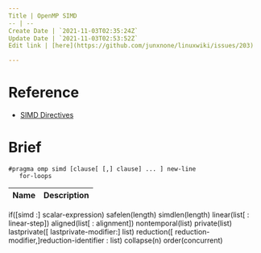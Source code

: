 ```yaml
---
Title | OpenMP SIMD
-- | --
Create Date | `2021-11-03T02:35:24Z`
Update Date | `2021-11-03T02:53:52Z`
Edit link | [here](https://github.com/junxnone/linuxwiki/issues/203)

---
```


# Reference
- [SIMD Directives](https://www.openmp.org/spec-html/5.0/openmpsu42.html)

# Brief


```
#pragma omp simd [clause[ [,] clause] ... ] new-line 
   for-loops
```

Name | Description
-- | --
if([simd :] scalar-expression) 
safelen(length) 
simdlen(length) 
linear(list[ : linear-step]) 
aligned(list[ : alignment]) 
nontemporal(list) 
private(list) 
lastprivate([ lastprivate-modifier:] list) 
reduction([ reduction-modifier,]reduction-identifier : list) 
collapse(n) 
order(concurrent)
